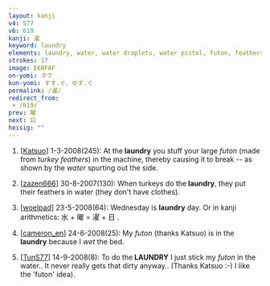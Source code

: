 ```yaml
---
layout: kanji
v4: 577
v6: 619
kanji: 濯
keyword: laundry
elements: laundry, water, water droplets, water pistol, futon, feathers, wings, turkey
strokes: 17
image: E6BFAF
on-yomi: タク
kun-yomi: すす.ぐ、ゆす.ぐ
permalink: /濯/
redirect_from:
 - /619/
prev: 曜
next: 曰
heisig: ""
---
```


1) [<a href="http://kanji.koohii.com/profile/Katsuo">Katsuo</a>] 1-3-2008(245): At the<strong> laundry</strong> you stuff your large <em>futon</em> (made from <em>turkey feathers</em>) in the machine, thereby causing it to break -- as shown by the <em>water</em> spurting out the side.

2) [<a href="http://kanji.koohii.com/profile/zazen666">zazen666</a>] 30-8-2007(130): When turkeys do the<strong> laundry</strong>, they put their feathers in water (they don&#039;t have clothes).

3) [<a href="http://kanji.koohii.com/profile/woelpad">woelpad</a>] 23-5-2008(64): Wednesday is <strong>laundry</strong> day. Or in kanji arithmetics: 水 + 曜 = 濯 + 日 .

4) [<a href="http://kanji.koohii.com/profile/cameron_en">cameron_en</a>] 24-6-2008(25): My <em>futon</em> (thanks Katsuo) is in the<strong> laundry</strong> because I <em>wet</em> the bed.

5) [<a href="http://kanji.koohii.com/profile/TunS77">TunS77</a>] 14-9-2008(8): To do the<strong> LAUNDRY</strong> I just stick my <em>futon</em> in the water.. It never really gets that dirty anyway.. (Thanks Katsuo :-) I like the &#039;futon&#039; idea).

